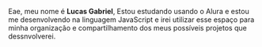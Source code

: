 Eae, meu nome é **Lucas Gabriel**, Estou estudando usando o Alura e estou me desenvolvendo na linguagem JavaScript e irei utilizar esse espaço para minha organização e compartilhamento dos meus possíveis projetos que dessnvolverei.
